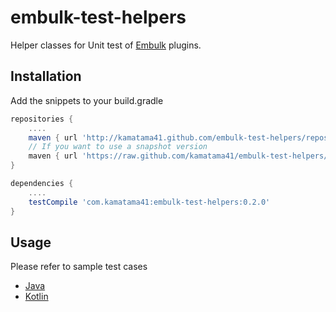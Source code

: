 # embulk-test-helpers
Helper classes for Unit test of [Embulk](http://www.embulk.org) plugins.

## Installation
Add the snippets to your build.gradle
```gradle
repositories {
    ....
    maven { url 'http://kamatama41.github.com/embulk-test-helpers/repository' }
    // If you want to use a snapshot version
    maven { url 'https://raw.github.com/kamatama41/embulk-test-helpers/snapshot/repository' }
}

dependencies {
    ....
    testCompile 'com.kamatama41:embulk-test-helpers:0.2.0'
}
```

## Usage
Please refer to sample test cases
- [Java](https://github.com/kamatama41/embulk-test-helpers/tree/master/src/test/java)
- [Kotlin](https://github.com/kamatama41/embulk-test-helpers/tree/master/src/test/kotlin)
